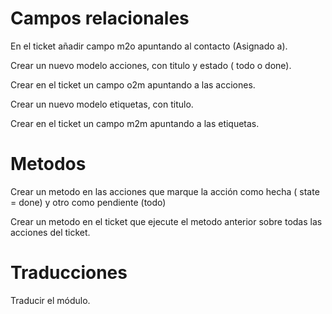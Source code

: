# Campos relacionales

En el ticket añadir campo m2o apuntando al contacto (Asignado a).

Crear un nuevo modelo acciones, con titulo y estado ( todo o done).

Crear en el ticket un campo o2m apuntando a las acciones.

Crear un nuevo modelo etiquetas, con titulo.

Crear en el ticket un campo m2m apuntando a las etiquetas.

# Metodos

Crear un metodo en las acciones que marque la acción como hecha ( state = done) y otro como pendiente (todo)

Crear un metodo en el ticket que ejecute el metodo anterior sobre todas las acciones del ticket.

# Traducciones

Traducir el módulo.
